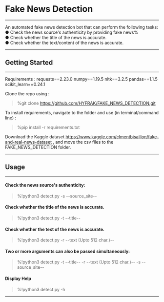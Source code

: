 # Fake News Detection 
***
An automated fake news detection bot that can perform the following
tasks: <br />
● Check the news source's authenticity by providing fake news% <br />
● Check whether the title of the news is accurate. <br />
● Check whether the text/content of the news is accurate.
***
## Getting Started
***
Requirements :
requests==2.23.0
numpy==1.19.5
nltk==3.2.5
pandas==1.1.5
scikit_learn==0.24.1

Clone the repo using :
>%git clone https://github.com/HYFRAK/FAKE_NEWS_DETECTION.git

To install requirements, navigate to the folder and use (in terminal/command line) :
>%pip install -r requirements.txt

Download the Kaggle dataset https://www.kaggle.com/clmentbisaillon/fake-and-real-news-dataset , and move the csv files to the FAKE_NEWS_DETECTION folder.
***
## Usage
***
#### Check the news source's authenticity:
>%!python3  detect.py -s --source_site-- 
#### Check whether the title of the news is accurate.
>%!python3  detect.py -t --title--
#### Check whether the text of the news is accurate.
>%!python3  detect.py -r --text (Upto 512 char.)--
#### Two or more arguments can also be passed simultaneously:
>%!python3  detect.py -t --title-- -r --text (Upto 512 char.)-- -s --source_site-- 
#### Display Help
>%!python3  detect.py -h
***

